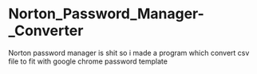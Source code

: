 # Norton_Password_Manager-_Converter
Norton password manager is shit so i made a program which convert  csv file to fit with google chrome password template
